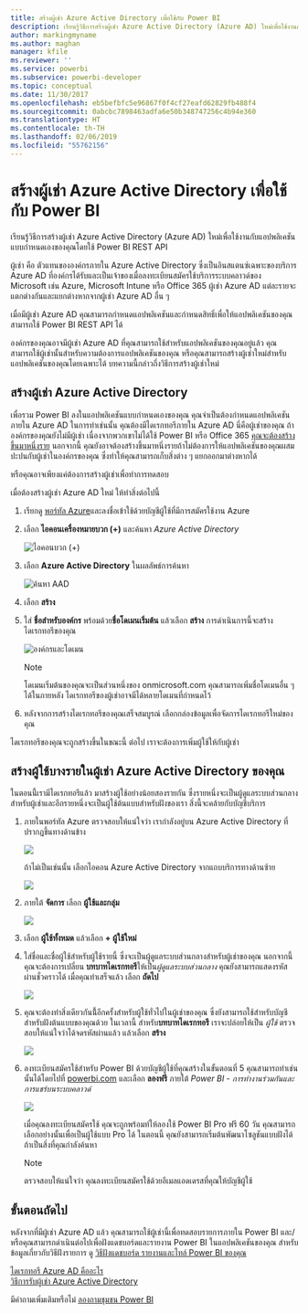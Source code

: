 ```yaml
---
title: สร้างผู้เช่า Azure Active Directory เพื่อใช้กับ Power BI
description: เรียนรู้วิธีการสร้างผู้เช่า Azure Active Directory (Azure AD) ใหม่เพื่อใช้งานกับแอปพลิเคชันแบบกำหนดเองของคุณโดยใช้ Power BI REST API
author: markingmyname
ms.author: maghan
manager: kfile
ms.reviewer: ''
ms.service: powerbi
ms.subservice: powerbi-developer
ms.topic: conceptual
ms.date: 11/30/2017
ms.openlocfilehash: eb5befbfc5e96867f0f4cf27eafd62829fb488f4
ms.sourcegitcommit: 0abcbc7898463adfa6e50b348747256c4b94e360
ms.translationtype: HT
ms.contentlocale: th-TH
ms.lasthandoff: 02/06/2019
ms.locfileid: "55762156"
---
```

# <a name="create-an-azure-active-directory-tenant-to-use-with-power-bi"></a>สร้างผู้เช่า Azure Active Directory เพื่อใช้กับ Power BI

เรียนรู้วิธีการสร้างผู้เช่า Azure Active Directory (Azure AD) ใหม่เพื่อใช้งานกับแอปพลิเคชันแบบกำหนดเองของคุณโดยใช้ Power BI REST API

ผู้เช่า คือ ตัวแทนขององค์กรภายใน Azure Active Directory ซึ่งเป็นอินสแตนซ์เฉพาะของบริการ Azure AD ที่องค์กรได้รับและเป็นเจ้าของเมื่อลงทะเบียนสมัครใช้บริการระบบคลาวด์ของ Microsoft เช่น Azure, Microsoft Intune หรือ Office 365 ผู้เช่า Azure AD แต่ละรายจะแตกต่างกันและแยกต่างหากจากผู้เช่า Azure AD อื่น ๆ

เมื่อมีผู้เช่า Azure AD คุณสามารถกำหนดแอปพลิเคชันและกำหนดสิทธิ์เพื่อให้แอปพลิเคชันของคุณสามารถใช้ Power BI REST API ได้

องค์กรของคุณอาจมีผู้เช่า Azure AD ที่คุณสามารถใช้สำหรับแอปพลิเคชันของคุณอยู่แล้ว คุณสามารถใช้ผู้เช่านั้นสำหรับความต้องการแอปพลิเคชันของคุณ หรือคุณสามารถสร้างผู้เช่าใหม่สำหรับแอปพลิเคชันของคุณโดยเฉพาะได้ บทความนี้กล่าวถึ่งวิธีการสร้างผู้เช่าใหม่

## <a name="create-an-azure-active-directory-tenant"></a>สร้างผู้เช่า Azure Active Directory

เพื่อรวม Power BI ลงในแอปพลิเคชันแบบกำหนดเองของคุณ คุณจำเป็นต้องกำหนดแอปพลิเคชันภายใน Azure AD ในการทำเช่นนั้น คุณต้องมีไดเรกทอรีภายใน Azure AD นี่คือผู้เช่าของคุณ ถ้าองค์กรของคุณยังไม่มีผู้เช่า เนื่องจากพวกเขาไม่ได้ใช้ Power BI หรือ Office 365 [คุณจะต้องสร้างขึ้นมาหนึ่งราย](https://docs.microsoft.com/azure/active-directory/develop/active-directory-howto-tenant) นอกจากนี้ คุณยังอาจต้องสร้างขึ้นมาหนึ่งรายถ้าไม่ต้องการให้แอปพลิเคชันของคุณผสมปะปนกับผู้เช่าในองค์กรของคุณ ซึ่งทำให้คุณสามารถเก็บสิ่งต่าง ๆ แยกออกมาต่างหากได้

หรือคุณอาจเพียงแค่ต้องการสร้างผู้เช่าเพื่อทำการทดสอบ

เมื่อต้องสร้างผู้เช่า Azure AD ใหม่ ให้ทำสิ่งต่อไปนี้

1. เรียกดู [พอร์ทัล Azure](https://portal.azure.com)และลงชื่อเข้าใช้ด้วยบัญชีผู้ใช้ที่มีการสมัครใช้งาน Azure

2. เลือก **ไอคอนเครื่องหมายบวก (+)**  และค้นหา *Azure Active Directory*

    ![ไอคอนบวก (+)](media/create-an-azure-active-directory-tenant/new-directory.png)

3. เลือก **Azure Active Directory** ในผลลัพธ์การค้นหา

    ![ค้นหา AAD](media/create-an-azure-active-directory-tenant/new-directory2.png)

4. เลือก **สร้าง**

5. ใส่ **ชื่อสำหรับองค์กร** พร้อมด้วย**ชื่อโดเมนเริ่มต้น** แล้วเลือก **สร้าง** การดำเนินการนี้จะสร้างไดเรกทอรีของคุณ

    ![องค์กรและโดเมน](media/create-an-azure-active-directory-tenant/organization-and-domain.png)

   > [!NOTE]
   > โดเมนเริ่มต้นของคุณจะเป็นส่วนหนึ่งของ onmicrosoft.com คุณสามารถเพิ่มชื่อโดเมนอื่น ๆ ได้ในภายหลัง ไดเรกทอรีของผู้เช่าอาจมีได้หลายโดเมนที่กำหนดไว้

6. หลังจากการสร้างไดเรกทอรีของคุณเสร็จสมบูรณ์ เลือกกล่องข้อมูลเพื่อจัดการไดเรกทอรีใหม่ของคุณ

ไดเรกทอรีของคุณจะถูกสร้างขึ้นในขณะนี้ ต่อไป เราจะต้องการเพิ่มผู้ใช้ให้กับผู้เช่า

## <a name="create-some-users-in-your-azure-active-directory-tenant"></a>สร้างผู้ใช้บางรายในผู้เช่า Azure Active Directory ของคุณ

ในตอนนี้่เรามีไดเรกทอรีแล้ว มาสร้างผู้ใช้อย่างน้อยสองรายกัน ซึ่งรายหนึ่งจะเป็นผู้ดูแลระบบส่วนกลางสำหรับผู้เช่าและอีกรายหนึ่งจะเป็นผู้ใช้ต้นแบบสำหรับฝังของเรา สิ่งนี้จะคล้ายกับบัญชีบริการ

1. ภายในพอร์ทัล Azure ตรวจสอบให้แน่ใจว่า เรากำลังอยู่บน Azure Active Directory ที่ปรากฎขึ้นทางด้านข้าง

    ![](media/create-an-azure-active-directory-tenant/aad-flyout.png)

    ถ้าไม่เป็นเช่นนั้น เลือกไอคอน Azure Active Directory จากแถบบริการทางด้านซ้าย

    ![](media/create-an-azure-active-directory-tenant/aad-service.png)
2. ภายใต้ **จัดการ** เลือก **ผู้ใช้และกลุ่ม**

    ![](media/create-an-azure-active-directory-tenant/users-and-groups.png)
3. เลือก **ผู้ใช้ทั้งหมด** แล้วเลือก **+ ผู้ใช้ใหม่**
4. ใส่ชื่อและชื่อผู้ใช้สำหรับผู้ใช้รายนี้ ซึ่งจะเป็นผู้ดูแลระบบส่วนกลางสำหรับผู้เช่าของคุณ นอกจากนี้ คุณจะต้องการเปลี่ยน **บทบาทไดเรกทอรี**ให้เป็น*ผู้ดูแลระบบส่วนกลาง* คุณยังสามารถแสดงรหัสผ่านชั่วคราวได้ เมื่อคุณทำเสร็จแล้ว เลือก **ถัดไป**

    ![](media/create-an-azure-active-directory-tenant/global-admin.png)

5. คุณจะต้องทำสิ่งเดียวกันนี้้อีกครั้งสำหรับผู้ใช้ทั่วไปในผู้เช่าของคุณ ซึ่งยังสามารถใช้สำหรับบัญชีสำหรับฝังต้นแบบของคุณด้วย ในเวลานี้ สำหรับ**บทบาทไดเรกทอรี** เราจะปล่อยให้เป็น *ผู้ใช้* ตรวจสอบให้แน่ใจว่าได้จดรหัสผ่านแล้ว แล้วเลือก **สร้าง**

    ![](media/create-an-azure-active-directory-tenant/pbiembed-user.png)
6. ลงทะเบียนสมัครใช้สำหรับ Power BI ด้วยบัญชีผู้ใช้ที่คุณสร้างในขั้นตอนที่ 5 คุณสามารถทำเช่นนั้นได้โดยไปที่ [powerbi.com](https://powerbi.microsoft.com/get-started/) และเลือก **ลองฟรี** ภายใต้ *Power BI - การทำงานร่วมกันและการแชร์บนระบบคลาวด์*

    ![](media/create-an-azure-active-directory-tenant/try-powerbi-free.png)

    เมื่อคุณลงทะเบียนสมัครใช้ คุณจะถูกพร้อมท์ให้ลองใช้ Power BI Pro ฟรี 60 วัน คุณสามารถเลือกอย่างนั้นเพื่อเป็นผู้ใช้แบบ Pro ได้ ในตอนนี้ คุณยังสามารถเริ่มต้นพัฒนาโซลูชันแบบฝังได้ถ้าเป็นสิ่งที่คุณกำลังค้นหา

   > [!NOTE]
   > ตรวจสอบให้แน่ใจว่า คุณลงทะเบียนสมัครใช้ด้วยอีเมลแอดเดรสที่คุณให้บัญชีผู้ใช้

## <a name="next-steps"></a>ขั้นตอนถัดไป

หลังจากที่มีผู้เช่า Azure AD แล้ว คุณสามารถใช้ผู้เช่านี้เพื่อทดสอบรายการภายใน Power BI และ/หรือคุณสามารถดำเนินต่อไปเพื่อฝังแดชบอร์ดและรายงาน Power BI ในแอปพลิเคชันของคุณ สำหรับข้อมูลเกี่ยวกับวิธีฝังรายการ ดู [วิธีฝังแดชบอร์ด รายงานและไทล์ Power BI ของคุณ](embedding-content.md)

[ไดเรกทอรี Azure AD คืออะไร](https://docs.microsoft.com/azure/active-directory/active-directory-whatis)  
[วิธีการรับผู้เช่า Azure Active Directory](https://docs.microsoft.com/azure/active-directory/develop/active-directory-howto-tenant)  

มีคำถามเพิ่มเติมหรือไม่ [ลองถามชุมชน Power BI](http://community.powerbi.com/)